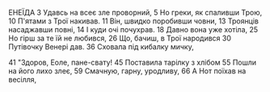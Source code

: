 ﻿﻿ЕНЕЇДА
3  Удавсь на всеє зле проворний,
5  Но греки, як спаливши Трою,
10 П'ятами з Трої накивав.
11 Він, швидко поробивши човни,
13 Троянців насаджавши повні,
14 І куди очі почухрав.
18 Давно вона уже хотіла,
25 Но гірш за те їй не любився,
26 Що, бачиш, в Трої народився
30 Путівочку Венері дав.
36 Сховала під кибалку мичку,

41 "Здоров, Еоле, пане-свату!
45 Поставила тарілку з хлібом
55 Пошли на його лихо злеє,
59 Смачную, гарну, уродливу,
66 А Нот поїхав на весілля,
